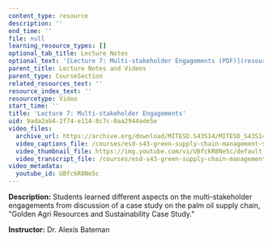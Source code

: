 ```yaml
---
content_type: resource
description: ''
end_time: ''
file: null
learning_resource_types: []
optional_tab_title: Lecture Notes
optional_text: '[Lecture 7: Multi-stakeholder Engagements (PDF)](resources/mitesd_s43s14_lecture7)'
parent_title: Lecture Notes and Videos
parent_type: CourseSection
related_resources_text: ''
resource_index_text: ''
resourcetype: Video
start_time: ''
title: 'Lecture 7: Multi-stakeholder Engagements'
uid: 9ada2ab4-2f74-e114-8c7c-0aa2944ade5e
video_files:
  archive_url: https://archive.org/download/MITESD.S43S14/MITESD_S43S14_ses07_300k.mp4
  video_captions_file: /courses/esd-s43-green-supply-chain-management-spring-2014/d2b03234cfed5673bc3e862edfdd85e9_UBfckR8Ne5c.vtt
  video_thumbnail_file: https://img.youtube.com/vi/UBfckR8Ne5c/default.jpg
  video_transcript_file: /courses/esd-s43-green-supply-chain-management-spring-2014/daf8bb076edcade610de7ea108a63528_UBfckR8Ne5c.pdf
video_metadata:
  youtube_id: UBfckR8Ne5c
---
```


**Description:** Students learned different aspects on the multi-stakeholder engagements from discussion of a case study on the palm oil supply chain, "Golden Agri Resources and Sustainability Case Study."

**Instructor:** Dr. Alexis Bateman